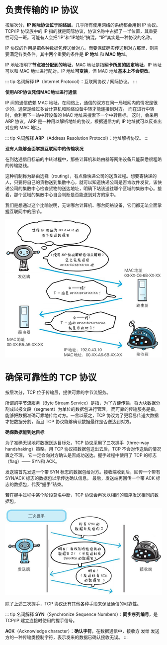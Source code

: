 # 负责传输的 IP 协议
按层次分，**IP 网际协议位于网络层**。几乎所有使用网络的系统都会用到 IP 协议。TCP/IP 协议族中的 IP 指的就是网际协议，协议名称中占据了一半位置，其重要性可见一斑。可能有人会把“IP”和“IP地址”搞混，“IP”其实是一种协议的名称。

IP 协议的作用是把各种数据包传送给对方。而要保证确实传送到对方那里，则需要满足各类条件。其中两个重要的条件是 **IP 地址** 和 **MAC 地址**。

IP 地址指明了**节点被分配到的地址**，MAC 地址是指**网卡所属的固定地址**。IP 地址可以和 MAC 地址进行配对。IP 地址**可变换**，但 MAC 地址**基本上不会更改**。

::: tip 名词解释
**IP**（Internet Protocol）：互联网协议 / 网际协议。
:::

**使用ARP协议凭借MAC地址进行通信**

IP 间的通信依赖 MAC 地址。在网络上，通信的双方在同一局域网内的情况是很少的，通常是经过多台计算机和网络设备中转才能连接到对方。
而在进行中转时，会利用下一站中转设备的 MAC 地址来搜索下一个中转目标。
这时，会采用 ARP 协议。ARP 是一种用以解析地址的协议，根据通信方的 IP 地址就可以反查出对应的 MAC 地址。

::: tip 名词解释
**ARP**（Address Resolution Protocol）：地址解析协议。
:::

**没有人能够全面掌握互联网中的传输状况**

在到达通信目标前的中转过程中，那些计算机和路由器等网络设备只能获悉很粗略的传输路线。

这种机制称为路由选择（routing），有点像快递公司的送货过程。想要寄快递的人，只要将自己的货物送到集散中心，就可以知道快递公司是否肯收件发货，该快递公司的集散中心检查货物的送达地址，明确下站该送往哪个区域的集散中心。接着，那个区域的集散中心自会判断是否能送到对方的家中。

我们是想通过这个比喻说明，无论哪台计算机、哪台网络设备，它们都无法全面掌握互联网中的细节。

![img](./assets/07.png)



# 确保可靠性的 TCP 协议
按层次分，TCP 位于传输层，提供可靠的字节流服务。

所谓的字节流服务（Byte Stream Service）是指，为了方便传输，将大块数据分割成以报文段（segment）为单位的数据包进行管理。
而可靠的传输服务是指，能够把数据准确可靠地传给对方。一言以蔽之，TCP 协议为了更容易传送大数据才把数据分割，而且 TCP 协议能够确认数据最终是否送达到对方。

**确保数据能到达目标**

为了准确无误地将数据送达目标处，TCP 协议采用了三次握手（three-way handshaking）策略。用 TCP 协议把数据包送出去后，TCP 不会对传送后的情况置之不理，
它一定会向对方确认是否成功送达。握手过程中使用了 TCP 的标志（flag）—— SYN和 ACK。

发送端首先发送一个带 SYN 标志的数据包给对方。接收端收到后，回传一个带有 SYN/ACK 标志的数据包以示传达确认信息。
最后，发送端再回传一个带 ACK 标志的数据包，代表“握手”结束。

若在握手过程中某个阶段莫名中断，TCP 协议会再次以相同的顺序发送相同的数据包。

![img](./assets/08.png)

除了上述三次握手，TCP 协议还有其他各种手段来保证通信的可靠性。

::: tip 名词解释
**SYN**（Synchronize Sequence Numbers）：**同步序列编号**，是 TCP/IP 建立连接时使用的握手信号。

**ACK**（Acknowledge character）：**确认字符**，在数据通信中，接收方 发给 发送方的一种传输类控制字符，表示发来的数据已确认接收无误。
:::
